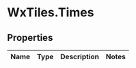 # WxTiles.Times

## Properties
Name | Type | Description | Notes
------------ | ------------- | ------------- | -------------


